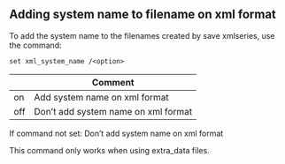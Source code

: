 ## Adding system name to filename on xml format
To add the system name to the filenames created by save xmlseries, use the command:
```
set xml_system_name /<option>
```

|<option>|Comment|
|---|---|
|on|Add system name on xml format|
|off|Don’t add system name on xml format|

If command not set: Don’t add system name on xml format

This command only works when using extra_data files.